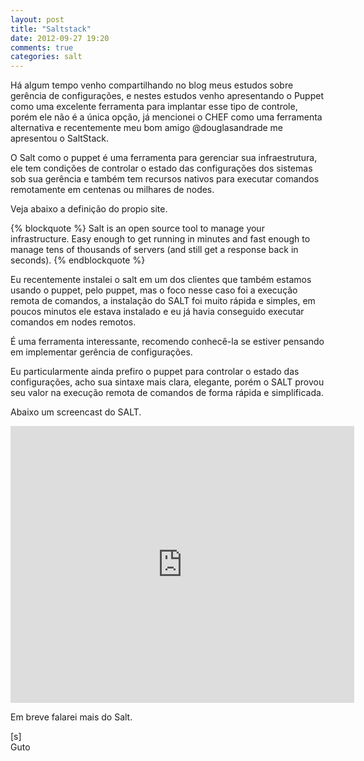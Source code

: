 ```yaml
---
layout: post
title: "Saltstack"
date: 2012-09-27 19:20
comments: true
categories: salt
---
```


Há algum tempo venho compartilhando no blog meus estudos sobre gerência de configurações, e nestes estudos venho apresentando o Puppet como uma excelente ferramenta para implantar esse tipo de controle, porém ele não é a única opção, já mencionei o CHEF como uma ferramenta  alternativa e recentemente meu bom amigo @douglasandrade me apresentou o SaltStack.

O Salt como o puppet é uma ferramenta para gerenciar sua infraestrutura, ele tem condições de controlar o estado das configurações dos sistemas sob sua gerência e também tem recursos nativos para executar comandos remotamente em centenas ou milhares de nodes.

Veja abaixo a definição do propio site.

{% blockquote %}
Salt is an open source tool to manage your infrastructure. Easy enough to get running in minutes and fast enough to manage tens of thousands of servers (and still get a response back in seconds).
{% endblockquote %}

Eu recentemente instalei o salt em um dos clientes que também estamos usando o puppet, pelo puppet, mas o foco nesse caso foi a execução remota de comandos, a instalação do SALT foi muito rápida e simples, em poucos minutos ele estava instalado e eu já havia conseguido executar comandos em nodes remotos.

É uma ferramenta interessante, recomendo conhecê-la se estiver pensando em implementar gerência de configurações.

Eu particularmente ainda prefiro o puppet para controlar o estado das configurações, acho sua sintaxe mais clara, elegante, porém o SALT provou seu valor na execução remota de comandos de forma rápida e simplificada.

Abaixo um screencast do SALT.

<iframe src="http://blip.tv/play/AYLc3HMC.html?p=1" width="550" height="443" frameborder="0" allowfullscreen></iframe><embed type="application/x-shockwave-flash" src="http://a.blip.tv/api.swf#AYLc3HMC" style="display:none"></embed>

Em breve falarei mais do Salt.

[s]<br>
Guto
